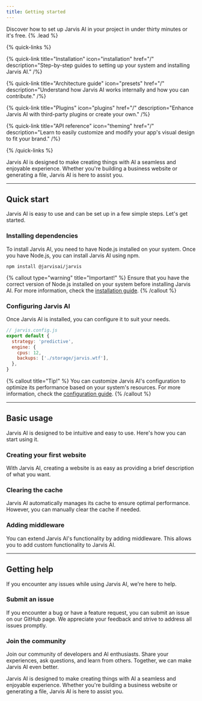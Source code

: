 ```yaml
---
title: Getting started
---
```


Discover how to set up Jarvis AI in your project in under thirty minutes or it's free. {% .lead %}

{% quick-links %}

{% quick-link title="Installation" icon="installation" href="/" description="Step-by-step guides to setting up your system and installing Jarvis AI." /%}

{% quick-link title="Architecture guide" icon="presets" href="/" description="Understand how Jarvis AI works internally and how you can contribute." /%}

{% quick-link title="Plugins" icon="plugins" href="/" description="Enhance Jarvis AI with third-party plugins or create your own." /%}

{% quick-link title="API reference" icon="theming" href="/" description="Learn to easily customize and modify your app's visual design to fit your brand." /%}

{% /quick-links %}

Jarvis AI is designed to make creating things with AI a seamless and enjoyable experience. Whether you're building a business website or generating a file, Jarvis AI is here to assist you.

---

## Quick start

Jarvis AI is easy to use and can be set up in a few simple steps. Let's get started.

### Installing dependencies

To install Jarvis AI, you need to have Node.js installed on your system. Once you have Node.js, you can install Jarvis AI using npm.

```shell
npm install @jarvisai/jarvis
```

{% callout type="warning" title="Important!" %}
Ensure that you have the correct version of Node.js installed on your system before installing Jarvis AI. For more information, check the [installation guide](/).
{% /callout %}

### Configuring Jarvis AI

Once Jarvis AI is installed, you can configure it to suit your needs.

```js
// jarvis.config.js
export default {
  strategy: 'predictive',
  engine: {
    cpus: 12,
    backups: ['./storage/jarvis.wtf'],
  },
}
```

{% callout title="Tip!" %}
You can customize Jarvis AI's configuration to optimize its performance based on your system's resources. For more information, check the [configuration guide](/).
{% /callout %}

---

## Basic usage

Jarvis AI is designed to be intuitive and easy to use. Here's how you can start using it.

### Creating your first website

With Jarvis AI, creating a website is as easy as providing a brief description of what you want.

### Clearing the cache

Jarvis AI automatically manages its cache to ensure optimal performance. However, you can manually clear the cache if needed.

### Adding middleware

You can extend Jarvis AI's functionality by adding middleware. This allows you to add custom functionality to Jarvis AI.

---

## Getting help

If you encounter any issues while using Jarvis AI, we're here to help.

### Submit an issue

If you encounter a bug or have a feature request, you can submit an issue on our GitHub page. We appreciate your feedback and strive to address all issues promptly.

### Join the community

Join our community of developers and AI enthusiasts. Share your experiences, ask questions, and learn from others. Together, we can make Jarvis AI even better.

Jarvis AI is designed to make creating things with AI a seamless and enjoyable experience. Whether you're building a business website or generating a file, Jarvis AI is here to assist you.